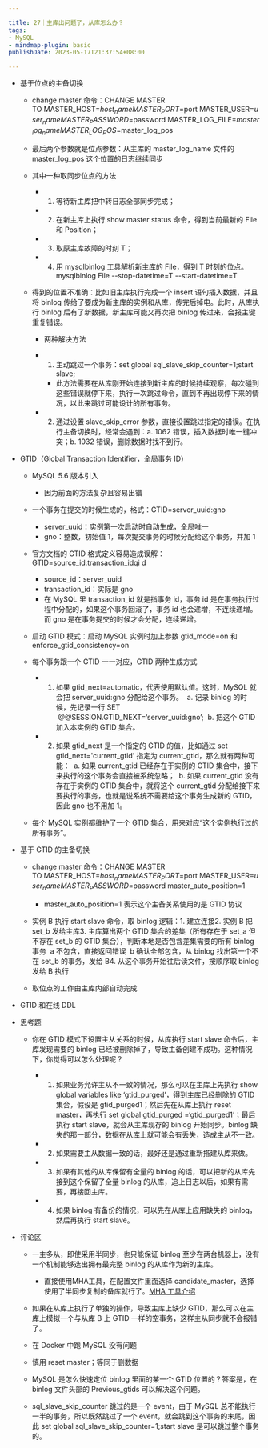 ```yaml
---

title: 27｜主库出问题了，从库怎么办？
tags:
- MySQL
- mindmap-plugin: basic
publishDate: 2023-05-17T21:37:54+08:00

---
```


- 基于位点的主备切换

  - change master 命令：CHANGE MASTER TO MASTER_HOST=$host_name MASTER_PORT=$port MASTER_USER=$user_name MASTER_PASSWORD=$password MASTER_LOG_FILE=$master_log_name MASTER_LOG_POS=$master_log_pos  
  - 最后两个参数就是位点参数：从主库的 master_log_name 文件的 master_log_pos 这个位置的日志继续同步
  - 其中一种取同步位点的方法

    - 1. 等待新主库把中转日志全部同步完成；
    - 2. 在新主库上执行 show master status 命令，得到当前最新的 File 和 Position；
    - 3. 取原主库故障的时刻 T；
    - 4. 用 mysqlbinlog 工具解析新主库的 File，得到 T 时刻的位点。mysqlbinlog File --stop-datetime=T --start-datetime=T

  - 得到的位置不准确：比如旧主库执行完成一个 insert 语句插入数据，并且将 binlog 传给了要成为新主库的实例和从库，传完后掉电。此时，从库执行 binlog 后有了新数据，新主库可能又再次把 binlog 传过来，会报主键重复错误。

    - 两种解决方法
    - 1. 主动跳过一个事务：set global sql_slave_skip_counter=1;start slave;

      - 此方法需要在从库刚开始连接到新主库的时候持续观察，每次碰到这些错误就停下来，执行一次跳过命令，直到不再出现停下来的情况，以此来跳过可能设计的所有事务。

    - 2. 通过设置 slave_skip_error 参数，直接设置跳过指定的错误。在执行主备切换时，经常会遇到：a. 1062 错误，插入数据时唯一键冲突；b. 1032 错误，删除数据时找不到行。

- GTID（Global Transaction Identifier，全局事务 ID）

  - MySQL 5.6 版本引入

    - 因为前面的方法复杂且容易出错

  - 一个事务在提交的时候生成的，格式：GTID=server_uuid:gno

    - server_uuid：实例第一次启动时自动生成，全局唯一
    - gno：整数，初始值 1，每次提交事务的时候分配给这个事务，并加 1

  - 官方文档的 GTID 格式定义容易造成误解：GTID=source_id:transaction_idqi d

    - source_id：server_uuid
    - transaction_id：实际是 gno
    - 在 MySQL 里 transaction_id 就是指事务 id，事务 id 是在事务执行过程中分配的，如果这个事务回滚了，事务 id 也会递增，不连续递增。而 gno 是在事务提交的时候才会分配，连续递增。

  - 启动 GTID 模式：启动 MySQL 实例时加上参数 gtid_mode=on 和 enforce_gtid_consistency=on
  - 每个事务跟一个 GTID 一一对应，GTID 两种生成方式

    - 1. 如果 gtid_next=automatic，代表使用默认值。这时，MySQL 就会把 server_uuid:gno 分配给这个事务。  a. 记录 binlog 的时候，先记录一行 SET   @@SESSION.GTID_NEXT=‘server_uuid:gno’;  b. 把这个 GTID 加入本实例的 GTID 集合。
    - 2. 如果 gtid_next 是一个指定的 GTID 的值，比如通过 set gtid_next='current_gtid’ 指定为 current_gtid，那么就有两种可能：  a. 如果 current_gtid 已经存在于实例的 GTID 集合中，接下来执行的这个事务会直接被系统忽略；  b. 如果 current_gtid 没有存在于实例的 GTID 集合中，就将这个 current_gtid 分配给接下来要执行的事务，也就是说系统不需要给这个事务生成新的 GTID，因此 gno 也不用加 1。

  - 每个 MySQL 实例都维护了一个 GTID 集合，用来对应“这个实例执行过的所有事务”。

- 基于 GTID 的主备切换

  - change master 命令：CHANGE MASTER TO MASTER_HOST=$host_name MASTER_PORT=$port MASTER_USER=$user_name MASTER_PASSWORD=$password master_auto_position=1 

    - master_auto_position=1 表示这个主备关系使用的是 GTID 协议

  - 实例 B 执行 start slave 命令，取 binlog 逻辑：1. 建立连接2. 实例 B 把 set_b 发给主库3. 主库算出两个 GTID 集合的差集（所有存在于 set_a 但不存在 set_b 的 GTID 集合），判断本地是否包含差集需要的所有 binlog 事务  a 不包含，直接返回错误  b 确认全部包含，从 binlog 找出第一个不在 set_b 的事务，发给 B4. 从这个事务开始往后读文件，按顺序取 binlog 发给 B 执行
  - 取位点的工作由主库内部自动完成

- GTID 和在线 DDL
- 思考题

  - 你在 GTID 模式下设置主从关系的时候，从库执行 start slave 命令后，主库发现需要的 binlog 已经被删除掉了，导致主备创建不成功。这种情况下，你觉得可以怎么处理呢？

    - 1. 如果业务允许主从不一致的情况，那么可以在主库上先执行 show global variables like ‘gtid_purged’，得到主库已经删除的 GTID 集合，假设是 gtid_purged1；然后先在从库上执行 reset master，再执行 set global gtid_purged =‘gtid_purged1’；最后执行 start slave，就会从主库现存的 binlog 开始同步。binlog 缺失的那一部分，数据在从库上就可能会有丢失，造成主从不一致。
    - 2. 如果需要主从数据一致的话，最好还是通过重新搭建从库来做。
    - 3. 如果有其他的从库保留有全量的 binlog 的话，可以把新的从库先接到这个保留了全量 binlog 的从库，追上日志以后，如果有需要，再接回主库。
    - 4. 如果 binlog 有备份的情况，可以先在从库上应用缺失的 binlog，然后再执行 start slave。

- 评论区

  - 一主多从，即使采用半同步，也只能保证 binlog 至少在两台机器上，没有一个机制能够选出拥有最完整 binlog 的从库作为新的主库。

    - 直接使用MHA工具，在配置文件里面选择 candidate_master，选择使用了半同步复制的备库就行了。[MHA 工具介绍](https://www.cnblogs.com/--smile/p/11475380.html)

  - 如果在从库上执行了单独的操作，导致主库上缺少 GTID，那么可以在主库上模拟一个与从库 B 上 GTID 一样的空事务，这样主从同步就不会报错了。
  - 在 Docker 中跑 MySQL 没有问题
  - 慎用 reset master；等同于删数据
  - MySQL 是怎么快速定位 binlog 里面的某一个 GTID 位置的？答案是，在 binlog 文件头部的 Previous_gtids 可以解决这个问题。
  - sql_slave_skip_counter 跳过的是一个 event，由于 MySQL 总不能执行一半的事务，所以既然跳过了一个 event，就会跳到这个事务的末尾，因此 set global sql_slave_skip_counter=1;start slave 是可以跳过整个事务的。
